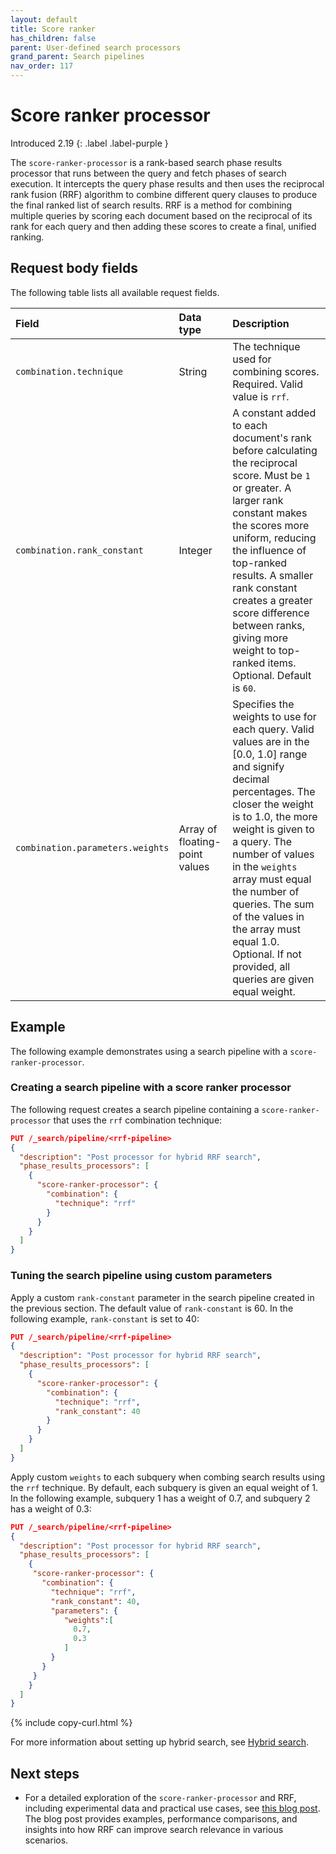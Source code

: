 ```yaml
---
layout: default
title: Score ranker
has_children: false
parent: User-defined search processors
grand_parent: Search pipelines
nav_order: 117
---
```


# Score ranker processor
Introduced 2.19
{: .label .label-purple }

The `score-ranker-processor` is a rank-based search phase results processor that runs between the query and fetch phases of search execution. It intercepts the query phase results and then uses the reciprocal rank fusion (RRF) algorithm to combine different query clauses to produce the final ranked list of search results. RRF is a method for combining multiple queries by scoring each document based on the reciprocal of its rank for each query and then adding these scores to create a final, unified ranking.

## Request body fields

The following table lists all available request fields.

Field | Data type | Description
:--- | :--- | :---
`combination.technique` | String | The technique used for combining scores. Required. Valid value is `rrf`.
`combination.rank_constant` | Integer | A constant added to each document's rank before calculating the reciprocal score. Must be `1` or greater. A larger rank constant makes the scores more uniform, reducing the influence of top-ranked results. A smaller rank constant creates a greater score difference between ranks, giving more weight to top-ranked items. Optional. Default is `60`.
`combination.parameters.weights` | Array of floating-point values | Specifies the weights to use for each query. Valid values are in the [0.0, 1.0] range and signify decimal percentages. The closer the weight is to 1.0, the more weight is given to a query. The number of values in the `weights` array must equal the number of queries. The sum of the values in the array must equal 1.0. Optional. If not provided, all queries are given equal weight.

## Example

The following example demonstrates using a search pipeline with a `score-ranker-processor`.

### Creating a search pipeline with a score ranker processor

The following request creates a search pipeline containing a `score-ranker-processor` that uses the `rrf` combination technique:

```json
PUT /_search/pipeline/<rrf-pipeline>
{
  "description": "Post processor for hybrid RRF search",
  "phase_results_processors": [
    {
      "score-ranker-processor": {
        "combination": {
          "technique": "rrf"
        }
      }
    }
  ]
}
```

### Tuning the search pipeline using custom parameters

Apply a custom `rank-constant` parameter in the search pipeline created in the previous section. The default value of `rank-constant` is 60. In the following example, `rank-constant` is set to 40:

```json
PUT /_search/pipeline/<rrf-pipeline>
{
  "description": "Post processor for hybrid RRF search",
  "phase_results_processors": [
    {
      "score-ranker-processor": {
        "combination": {
          "technique": "rrf",
          "rank_constant": 40
        }
      }
    }
  ]
}
```

Apply custom `weights` to each subquery when combing search results using the `rrf` technique. By default, each subquery is given an equal weight of 1. In the following example, subquery 1 has a weight of 0.7, and subquery 2 has a weight of 0.3:

```json
PUT /_search/pipeline/<rrf-pipeline>
{
  "description": "Post processor for hybrid RRF search",
  "phase_results_processors": [
    {   
     "score-ranker-processor": {
       "combination": {
         "technique": "rrf",
         "rank_constant": 40,
         "parameters": {
            "weights":[
              0.7,
              0.3
            ]
         }
       }
     }
    }
  ]
}
```
{% include copy-curl.html %}

For more information about setting up hybrid search, see [Hybrid search]({{site.url}}{{site.baseurl}}/search-plugins/hybrid-search/).

## Next steps

- For a detailed exploration of the `score-ranker-processor` and RRF, including experimental data and practical use cases, see [this blog post](https://opensearch.org/blog/introducing-reciprocal-rank-fusion-hybrid-search/). The blog post provides examples, performance comparisons, and insights into how RRF can improve search relevance in various scenarios.
